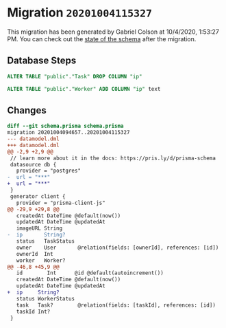 # Migration `20201004115327`

This migration has been generated by Gabriel Colson at 10/4/2020, 1:53:27 PM.
You can check out the [state of the schema](./schema.prisma) after the migration.

## Database Steps

```sql
ALTER TABLE "public"."Task" DROP COLUMN "ip"

ALTER TABLE "public"."Worker" ADD COLUMN "ip" text   
```

## Changes

```diff
diff --git schema.prisma schema.prisma
migration 20201004094657..20201004115327
--- datamodel.dml
+++ datamodel.dml
@@ -2,9 +2,9 @@
 // learn more about it in the docs: https://pris.ly/d/prisma-schema
 datasource db {
   provider = "postgres"
-  url = "***"
+  url = "***"
 }
 generator client {
   provider = "prisma-client-js"
@@ -29,9 +29,8 @@
   createdAt DateTime @default(now())
   updatedAt DateTime @updatedAt
   imageURL String
-  ip       String?
   status   TaskStatus
   owner    User       @relation(fields: [ownerId], references: [id])
   ownerId  Int
   worker   Worker?
@@ -46,8 +45,9 @@
   id        Int      @id @default(autoincrement())
   createdAt DateTime @default(now())
   updatedAt DateTime @updatedAt
+  ip     String?
   status WorkerStatus
   task   Task?        @relation(fields: [taskId], references: [id])
   taskId Int?
 }
```


